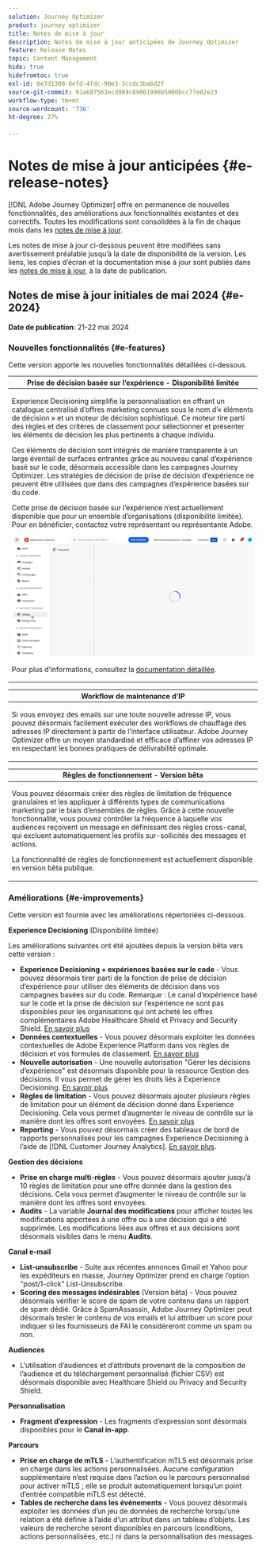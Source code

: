 ```yaml
---
solution: Journey Optimizer
product: journey optimizer
title: Notes de mise à jour
description: Notes de mise à jour anticipées de Journey Optimizer
feature: Release Notes
topic: Content Management
hide: true
hidefromtoc: true
exl-id: 6e7d1300-8efd-4fdc-90e3-3ccdc3babd2f
source-git-commit: 91a687563ecd989c89061996b5906bcc77e82e23
workflow-type: tm+mt
source-wordcount: '736'
ht-degree: 27%

---
```


# Notes de mise à jour anticipées {#e-release-notes}

[!DNL Adobe Journey Optimizer] offre en permanence de nouvelles fonctionnalités, des améliorations aux fonctionnalités existantes et des correctifs. Toutes les modifications sont consolidées à la fin de chaque mois dans les [notes de mise à jour](release-notes.md).

Les notes de mise à jour ci-dessous peuvent être modifiées sans avertissement préalable jusqu’à la date de disponibilité de la version. Les liens, les copies d’écran et la documentation mise à jour sont publiés dans les [notes de mise à jour](release-notes.md), à la date de publication.

## Notes de mise à jour initiales de mai 2024 {#e-2024}

**Date de publication**: 21-22 mai 2024

### Nouvelles fonctionnalités {#e-features}

Cette version apporte les nouvelles fonctionnalités détaillées ci-dessous.


<table>
<thead>
<tr>
<th><strong>Prise de décision basée sur l’expérience - Disponibilité limitée</strong><br/></th>
</tr>
</thead>
<tbody>
<tr>
<td>
<p>Experience Decisioning simplifie la personnalisation en offrant un catalogue centralisé d’offres marketing connues sous le nom d’« éléments de décision » et un moteur de décision sophistiqué. Ce moteur tire parti des règles et des critères de classement pour sélectionner et présenter les éléments de décision les plus pertinents à chaque individu.</p>
<p>Ces éléments de décision sont intégrés de manière transparente à un large éventail de surfaces entrantes grâce au nouveau canal d’expérience basé sur le code, désormais accessible dans les campagnes Journey Optimizer. Les stratégies de décision de prise de décision d’expérience ne peuvent être utilisées que dans des campagnes d’expérience basées sur du code.</p>
<p>Cette prise de décision basée sur l’expérience n’est actuellement disponible que pour un ensemble d’organisations (disponibilité limitée). Pour en bénéficier, contactez votre représentant ou représentante Adobe.</p>
<img src="assets/do-not-localize/gif-exd.gif"/>
<p>Pour plus d’informations, consultez la <a href="../experience-decisioning/gs-experience-decisioning.md">documentation détaillée</a>.</p>
</td>
</tr>
</tbody>
</table>


<table>
<thead>
<tr>
<th><strong>Workflow de maintenance d’IP</strong><br/></th>
</tr>
</thead>
<tbody>
<tr>
<td>
<p>Si vous envoyez des emails sur une toute nouvelle adresse IP, vous pouvez désormais facilement exécuter des workflows de chauffage des adresses IP directement à partir de l’interface utilisateur. Adobe Journey Optimizer offre un moyen standardisé et efficace d’affiner vos adresses IP en respectant les bonnes pratiques de délivrabilité optimale.</p>
<!--p>For more information, refer to the <a href="../configuration/ip-warmup-gs.md">detailed documentation</a>.</p-->
</td>
</tr>
</tbody>
</table>

<table>
<thead>
<tr>
<th><strong>Règles de fonctionnement - Version bêta</strong><br/></th>
</tr>
</thead>
<tbody>
<tr>
<td>
<p>Vous pouvez désormais créer des règles de limitation de fréquence granulaires et les appliquer à différents types de communications marketing par le biais d’ensembles de règles. Grâce à cette nouvelle fonctionnalité, vous pouvez contrôler la fréquence à laquelle vos audiences reçoivent un message en définissant des règles cross-canal, qui excluent automatiquement les profils sur-sollicités des messages et actions.</p>
<p>La fonctionnalité de règles de fonctionnement est actuellement disponible en version bêta publique.</p>
<!--p>For more information, refer to the <a href="../configuration/business-rules.md">detailed documentation</a>.</p-->
</td>
</tr>
</tbody>
</table>


<!--table>
<thead>
<tr>
<th><strong>Extended personalization data - Beta</strong><br/></th>
</tr>
</thead>
<tbody>
<tr>
<td>
<p>You can now lookup and fetch data values within Adobe Experience Platform datasets, and use these values to build conditions in Adobe Journey Optimizer. You can leverage data from a lookup dataset when a relationship has been defined using an attribute inside of an array of objects. You can specify non-profile enabled datasets for lookup. Once enabled, you can use a profile attribute as a join key to the specified dataset to retrive further data for personalization.</p>
<p>This capability is currently available as a public beta.</p>
</td>
</tr>
</tbody>
</table-->

### Améliorations {#e-improvements}

Cette version est fournie avec les améliorations répertoriées ci-dessous.

**Experience Decisioning** (Disponibilité limitée)

Les améliorations suivantes ont été ajoutées depuis la version bêta vers cette version :

* **Experience Decisioning + expériences basées sur le code** - Vous pouvez désormais tirer parti de la fonction de prise de décision d’expérience pour utiliser des éléments de décision dans vos campagnes basées sur du code. Remarque : Le canal d’expérience basé sur le code et la prise de décision sur l’expérience ne sont pas disponibles pour les organisations qui ont acheté les offres complémentaires Adobe Healthcare Shield et Privacy and Security Shield. [En savoir plus](../code-based/get-started-code-based.md)
* **Données contextuelles** - Vous pouvez désormais exploiter les données contextuelles de Adobe Experience Platform dans vos règles de décision et vos formules de classement. [En savoir plus](../experience-decisioning/context-data.md)
* **Nouvelle autorisation** - Une nouvelle autorisation &quot;Gérer les décisions d’expérience&quot; est désormais disponible pour la ressource Gestion des décisions. Il vous permet de gérer les droits liés à Experience Decisioning. [En savoir plus](../experience-decisioning/gs-experience-decisioning.md)
* **Règles de limitation** - Vous pouvez désormais ajouter plusieurs règles de limitation pour un élément de décision donné dans Experience Decisioning. Cela vous permet d’augmenter le niveau de contrôle sur la manière dont les offres sont envoyées. [En savoir plus](../experience-decisioning/items.md#capping)
* **Reporting** - Vous pouvez désormais créer des tableaux de bord de rapports personnalisés pour les campagnes Experience Decisioning à l’aide de [!DNL Customer Journey Analytics]. [En savoir plus](../experience-decisioning/cja-reporting.md).


**Gestion des décisions**

* **Prise en charge multi-règles** - Vous pouvez désormais ajouter jusqu’à 10 règles de limitation pour une offre donnée dans la gestion des décisions. Cela vous permet d’augmenter le niveau de contrôle sur la manière dont les offres sont envoyées.
* **Audits** - La variable **Journal des modifications** pour afficher toutes les modifications apportées à une offre ou à une décision qui a été supprimée. Les modifications liées aux offres et aux décisions sont désormais visibles dans le menu **Audits**.


**Canal e-mail**

* **List-unsubscribe** - Suite aux récentes annonces Gmail et Yahoo pour les expéditeurs en masse, Journey Optimizer prend en charge l’option &quot;post/1-click&quot; List-Unsubscribe.
* **Scoring des messages indésirables** (Version bêta) - Vous pouvez désormais vérifier le score de spam de votre contenu dans un rapport de spam dédié. Grâce à SpamAssassin, Adobe Journey Optimizer peut désormais tester le contenu de vos emails et lui attribuer un score pour indiquer si les fournisseurs de FAI le considéreront comme un spam ou non.
  <!--[Read more](../content-management/spam-report.md)-->


**Audiences**

* L’utilisation d’audiences et d’attributs provenant de la composition de l’audience et du téléchargement personnalisé (fichier CSV) est désormais disponible avec Healthcare Shield ou Privacy and Security Shield.

**Personnalisation**

* **Fragment d’expression** - Les fragments d’expression sont désormais disponibles pour le **Canal in-app**.
  <!--[Read more](../personalization/use-expression-fragments.md)-->

**Parcours**

<!--* **Merge policies** (Limited Availability)- Merge policies used by a journey are now visible and consistent throughout the journey.-->
* **Prise en charge de mTLS** - L’authentification mTLS est désormais prise en charge dans les actions personnalisées. Aucune configuration supplémentaire n’est requise dans l’action ou le parcours personnalisé pour activer mTLS ; elle se produit automatiquement lorsqu’un point d’entrée compatible mTLS est détecté.
* **Tables de recherche dans les événements** - Vous pouvez désormais exploiter les données d’un jeu de données de recherche lorsqu’une relation a été définie à l’aide d’un attribut dans un tableau d’objets. Les valeurs de recherche seront disponibles en parcours (conditions, actions personnalisées, etc.) ni dans la personnalisation des messages.
